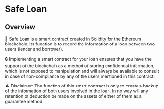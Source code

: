 # Safe Loan

## Overview

📃 Safe Loan is a smart contract created in Solidity for the Ethereum blockchain. Its function is to record the information of a loan between two users (lender and borrower). 

🔒 Implementing a smart contract for your loan ensures that you have the support of the blockchain as a method of storing confidential information, which is not exposed to manipulation and will always be available to consult in case of non-compliance by any of the users mentioned in this contract. 

⚠️ Disclaimer: The function of this smart contract is only to create a backup of the information of both users involved in the loan. In no way will any retention or deduction be made on the assets of either of them as a guarantee method. 


